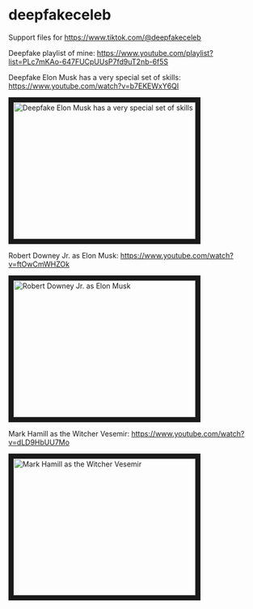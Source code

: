 # deepfakeceleb
Support files for https://www.tiktok.com/@deepfakeceleb

Deepfake playlist of mine: https://www.youtube.com/playlist?list=PLc7mKAo-647FUCpUUsP7fd9uT2nb-6f5S

Deepfake Elon Musk has a very special set of skills: https://www.youtube.com/watch?v=b7EKEWxY6QI

<a href="http://www.youtube.com/watch?feature=player_embedded&v=b7EKEWxY6QI" target="_blank">
 <img src="https://img.youtube.com/vi/b7EKEWxY6QI/0.jpg" alt="Deepfake Elon Musk has a very special set of skills" width="360" height="270" border="10" />
</a>

Robert Downey Jr. as Elon Musk: https://www.youtube.com/watch?v=ftOwCmWHZOk

<a href="http://www.youtube.com/watch?feature=player_embedded&v=ftOwCmWHZOk" target="_blank">
 <img src="https://img.youtube.com/vi/ftOwCmWHZOk/0.jpg" alt="Robert Downey Jr. as Elon Musk" width="360" height="270" border="10" />
</a>

Mark Hamill as the Witcher Vesemir: https://www.youtube.com/watch?v=dLD9HbUU7Mo

<a href="http://www.youtube.com/watch?feature=player_embedded&v=dLD9HbUU7Mo" target="_blank">
 <img src="https://img.youtube.com/vi/dLD9HbUU7Mo/0.jpg" alt="Mark Hamill as the Witcher Vesemir" width="360" height="270" border="10" />
</a>

